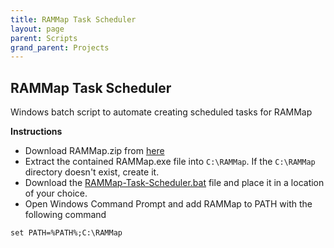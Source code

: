 ```yaml
---
title: RAMMap Task Scheduler
layout: page
parent: Scripts
grand_parent: Projects
---
```


## RAMMap Task Scheduler

Windows batch script to automate creating scheduled tasks for RAMMap


**Instructions**<br />

- Download RAMMap.zip from [here][sysinternals]
- Extract the contained RAMMap.exe file into `C:\RAMMap`. If the `C:\RAMMap` directory doesn't exist, create it.
- Download the [RAMMap-Task-Scheduler.bat][RAMMap-Task-Scheduler] file and place it in a location of your choice.
- Open Windows Command Prompt and add RAMMap to PATH with the following command

```
set PATH=%PATH%;C:\RAMMap
```

[sysinternals]: https://download.sysinternals.com/files/RAMMap.zip

[RAMMap-Task-Scheduler]: https://github.com/TBR-Development/RAMMap-Task-Scheduler/blob/3b8c05714605944536188b3fc68a2b647a366803/RAMMap-Task-Scheduler.bat
